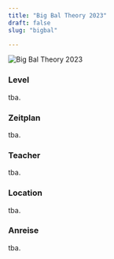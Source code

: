 ```yaml
---
title: "Big Bal Theory 2023"
draft: false
slug: "bigbal"

---
```


![Big Bal Theory 2023](../slider_bigbal_2023.png)


### Level
tba.

### Zeitplan
tba.

### Teacher
tba.

### Location
tba.

### Anreise
tba.
